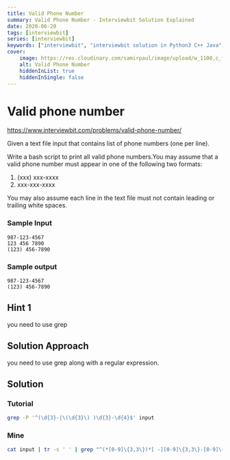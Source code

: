 ```yaml
---
title: Valid Phone Number
summary: Valid Phone Number - Interviewbit Solution Explained
date: 2020-06-20
tags: [interviewbit]
series: [interviewbit]
keywords: ["interviewbit", "interviewbit solution in Python3 C++ Java", "Valid Phone Number Solution Explained"]
cover:
    image: https://res.cloudinary.com/samirpaul/image/upload/w_1100,c_fit,co_rgb:FFFFFF,l_text:Arial_75_bold:Valid Phone Number - Solution Explained/problem-solving.webp
    alt: Valid Phone Number
    hiddenInList: true
    hiddenInSingle: false
---
```


# Valid phone number

https://www.interviewbit.com/problems/valid-phone-number/

Given a text file input that contains list of phone numbers (one per line).

Write a bash script to print all valid phone numbers.You may assume that a valid phone number must appear in one of the following two formats:

1. (xxx) xxx-xxxx
2. xxx-xxx-xxxx

You may also assume each line in the text file must not contain leading or trailing white spaces.

### Sample Input
```
987-123-4567
123 456 7890
(123) 456-7890
```
### Sample output
```
987-123-4567
(123) 456-7890
```

## Hint 1

you need to use grep

## Solution Approach

you need to use grep along with a regular expression.

## Solution
### Tutorial

```bash
grep -P '^(\d{3}-|\(\d{3}\) )\d{3}-\d{4}$' input

```

### Mine
```bash
cat input | tr -s ' ' | grep "^(*[0-9]\{3,3\})*[ -][0-9]\{3,3\}-[0-9]\{4,4\}$"
```
